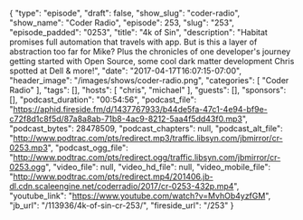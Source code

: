 {
  "type": "episode",
  "draft": false,
  "show_slug": "coder-radio",
  "show_name": "Coder Radio",
  "episode": 253,
  "slug": "253",
  "episode_padded": "0253",
  "title": "4k of Sin",
  "description": "Habitat promises full automation that travels with app. But is this a layer of abstraction too far for Mike? Plus the chronicles of one developer's journey getting started with Open Source, some cool dark matter development Chris spotted at Dell & more!",
  "date": "2017-04-17T16:07:15-07:00",
  "header_image": "/images/shows/coder-radio.png",
  "categories": [
    "Coder Radio"
  ],
  "tags": [],
  "hosts": [
    "chris",
    "michael"
  ],
  "guests": [],
  "sponsors": [],
  "podcast_duration": "00:54:56",
  "podcast_file": "https://aphid.fireside.fm/d/1437767933/b44de5fa-47c1-4e94-bf9e-c72f8d1c8f5d/87a8a8ab-71b8-4ac9-8212-5aa4f5dd43f0.mp3",
  "podcast_bytes": 28478509,
  "podcast_chapters": null,
  "podcast_alt_file": "http://www.podtrac.com/pts/redirect.mp3/traffic.libsyn.com/jbmirror/cr-0253.mp3",
  "podcast_ogg_file": "http://www.podtrac.com/pts/redirect.ogg/traffic.libsyn.com/jbmirror/cr-0253.ogg",
  "video_file": null,
  "video_hd_file": null,
  "video_mobile_file": "http://www.podtrac.com/pts/redirect.mp4/201406.jb-dl.cdn.scaleengine.net/coderradio/2017/cr-0253-432p.mp4",
  "youtube_link": "https://www.youtube.com/watch?v=MvhOb4yzfGM",
  "jb_url": "/113936/4k-of-sin-cr-253/",
  "fireside_url": "/253"
}


